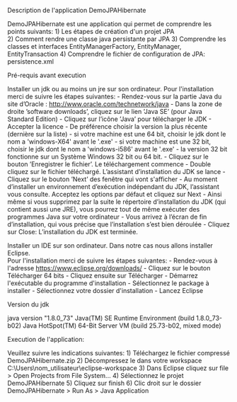 Description de l'application DemoJPAHibernate

DemoJPAHibernate est une application qui permet de comprendre les points suivants:
	1) Les étapes de création d'un projet JPA	
	2) Comment rendre une classe java persistante par JPA
	3) Comprendre les classes et interfaces EntityManagerFactory, EntityManager, EntityTransaction
	4) Comprendre le fichier de configuration de JPA: persistence.xml

Pré-requis avant execution	

Installer un jdk ou au moins un jre sur son ordinateur.
Pour l'installation merci de suivre les étapes suivantes:
	- Rendez-vous sur la partie Java du site d’Oracle : http://www.oracle.com/technetwork/java
	- Dans la zone de droite ’software downloads’, cliquez sur le lien ’Java SE’ (pour Java Standard Edition)
	- Cliquez sur l’icône ’Java’ pour télécharger le JDK
	- Accepter la licence
	- De préférence choisir la version la plus récente (dernière sur la liste)
		- si votre machine est une 64 bit, choisir le jdk dont le nom a 'windows-X64' avant le '.exe'
		- si votre machine est une 32 bit, choisir le jdk dont le nom a 'windows-i586' avant le '.exe'
		- la version 32 bit fonctionne sur un Système Windows 32 bit ou 64 bit.
	- Cliquez sur le bouton ’Enregistrer le fichier’. Le téléchargement commence
	- Double cliquez sur le fichier téléchargé. L’assistant d’installation du JDK se lance
	- Cliquez sur le bouton ’Next’ des fenêtre qui vont s'afficher
	- Au moment d’installer un environnement d’exécution indépendant du JDK, l’assistant vous consulte. Acceptez les options par défaut et cliquez sur Next
	- Ainsi même si vous supprimez par la suite le répertoire d’installation du JDK (qui contient aussi une JRE), vous pourrez tout de même exécuter des programmes Java sur votre ordinateur
	- Vous arrivez à l’écran de fin d’installation, qui vous précise que l’installation s’est bien déroulée 
	- Cliquez sur Close: L’installation du JDK est terminée. 

Installer un IDE sur son ordinateur. Dans notre cas nous allons installer Eclipse.  
Pour l'installation merci de suivre les étapes suivantes:
	- Rendez-vous à l'adresse https://www.eclipse.org/downloads/
	- Cliquez sur le bouton Télécharger 64 bits
	- Cliquez ensuite sur Télécharger
	- Démarrez l'exécutable du programme d'installation
	- Sélectionnez le package à installer
	- Sélectionnez votre dossier d'installation
	- Lancez Eclipse 

Version du jdk

java version "1.8.0_73"
Java(TM) SE Runtime Environment (build 1.8.0_73-b02)
Java HotSpot(TM) 64-Bit Server VM (build 25.73-b02, mixed mode)

Execution de l'application: 

Veuillez suivre les indications suivantes:
	1) Téléchargez le fichier compressé DemoJPAHibernate.zip
	2) Décompressez le dans votre workspace C:\Users\nom_utilisateur\eclipse-workspace
	3) Dans Eclipse cliquez sur file > Open Projects from File System...
	4) Sélectionnez le projet DemoJPAHibernate
	5) Cliquez sur finish
	6) Clic droit sur le dossier DemoJPAHibernate > Run As > Java Application
